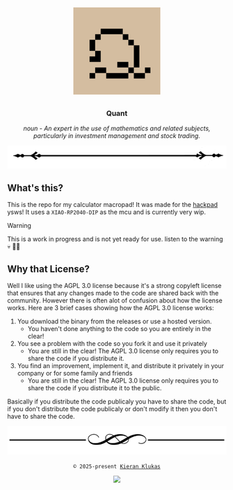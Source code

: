 <h3 align="center">
    <img src="https://raw.githubusercontent.com/taciturnaxolotl/quant/main/.github/images/quant.svg" width="200" alt="Logo"/><br/>
    <img src="https://raw.githubusercontent.com/taciturnaxolotl/carriage/main/.github/images/transparent.png" height="45" width="0px"/>
    <span>Quant</span>
    <img src="https://raw.githubusercontent.com/taciturnaxolotl/carriage/main/.github/images/transparent.png" height="30" width="0px"/>
</h3>

<p align="center">
    <i>noun - An expert in the use of mathematics and related subjects, particularly in investment management and stock trading.</i>
</p>

<p align="center">
	<img src="https://raw.githubusercontent.com/taciturnaxolotl/carriage/main/.github/images/line-break-thin.svg" />
</p>

## What's this?

This is the repo for my calculator macropad! It was made for the [hackpad](https://hackpad.hackclub.com/) ysws! It uses a `XIAO-RP2040-DIP` as the mcu and is currently very wip.

> [!WARNING]
> This is a work in progress and is not yet ready for use. listen to the warning 💀 🏴‍☠️

## Why that License?

Well I like using the AGPL 3.0 license because it's a strong copyleft license that ensures that any changes made to the code are shared back with the community. However there is often alot of confusion about how the license works. Here are 3 brief cases showing how the AGPL 3.0 license works:

1. You download the binary from the releases or use a hosted version.
    - You haven't done anything to the code so you are entirely in the clear!
2. You see a problem with the code so you fork it and use it privately
    - You are still in the clear! The AGPL 3.0 license only requires you to share the code if you distribute it.
3. You find an improvement, implement it, and distribute it privately in your company or for some family and friends
    - You are still in the clear! The AGPL 3.0 license only requires you to share the code if you distribute it to the public.

Basically if you distribute the code publicaly you have to share the code, but if you don't distribute the code publicaly or don't modify it then you don't have to share the code.

<p align="center">
	<img src="https://raw.githubusercontent.com/taciturnaxolotl/carriage/main/.github/images/line-break.svg" />
</p>

<p align="center">
	<code>&copy 2025-present <a href="https://github.com/taciturnaxolotl">Kieran Klukas</a></code>
</p>

<p align="center">
	<a href="https://github.com/taciturnaxolotl/quant/blob/main/LICENSE.md"><img src="https://img.shields.io/static/v1.svg?style=for-the-badge&label=License&message=AGPL 3.0&logoColor=d9e0ee&colorA=363a4f&colorB=b7bdf8"/></a>
</p>
